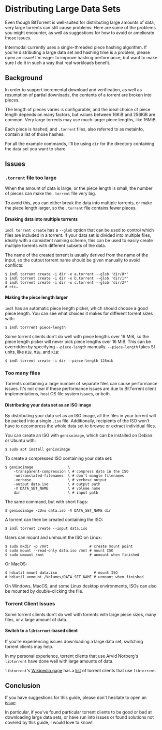 Distributing Large Data Sets
============================

Even though BitTorrent is well-suited for distributing large amounts of data,
very large torrents can still cause problems. Here are some of the problems you
might encounter, as well as suggestions for how to avoid or ameliorate those
issues.

Intermodal currently uses a single-threaded piece hashing algorithm. If you're
distributing a large data set and hashing time is a problem, please open an
issue! I'm eager to improve hashing performance, but want to make sure I do it
in such a way that real workloads benefit.


Background
----------

In order to support incremental download and verification, as well as
resumption of partial downloads, the contents of a torrent are broken into
pieces.

The length of pieces varies is configurable, and the ideal choice of piece
length depends on many factors, but values between 16KiB and 256KiB are common.
Very large torrents may use much larger piece lengths, like 16MiB.

Each piece is hashed, and `.torrent` files, also referred to as metainfo,
contain a list of those hashes.

For all the example commands, I'll be using `dir` for the directory containing
the data set you want to share.


Issues
------

### `.torrent` file too large

When the amount of data is large, or the piece length is small, the number of
pieces can make the `.torrent` file very big.

To avoid this, you can either break the data into multiple torrents, or make
the piece length larger, so the `.torrent` file contains fewer pieces.

#### Breaking data into multiple torrents

`imdl torrent create` has a `--glob` option that can be used to control which
files are included in a torrent. If your data set is divided into multiple
files, ideally with a consistent naming scheme, this can be used to easily
create multiple torrents with different subsets of the data.

The name of the created torrent is usually derived from the name of the input,
so the output torrent name should be given manually to avoid conflicts:

    $ imdl torrent create -i dir -o a.torrent --glob 'dir/0*'
    $ imdl torrent create -i dir -o b.torrent --glob 'dir/1*'
    $ imdl torrent create -i dir -o c.torrent --glob 'dir/2*'
    # etc…

#### Making the piece length larger

`imdl` has an automatic piece length picker, which should choose a good piece
length. You can see what choices it makes for different torrent sizes with:

    $ imdl torrrent piece-length

Some torrent clients don't do well with piece lengths over 16 MiB, so the piece
length picker will never pick piece lengths over 16 MiB. This can be
overridden by specifying `--piece-length` manually. `--piece-length` takes
SI units, like `KiB`, `MiB`, and `KiB`:

    $ imdl torrent create -i dir --piece-length 128mib


### Too many files

Torrents containing a large number of separate files can cause performance
issues. It's not clear if these performance issues are due to BitTorrent client
implementations, host OS file system issues, or both.

#### Distributing your data set as an ISO image

By distributing your data set as an ISO image, all the files in your torrent
will be packed into a single `.iso` file. Additionally, recipients of the ISO
won't have to decompress the whole data set to browse or extract individual
files.

You can create an ISO with `genisoimage`, which can be installed on Debian or
Ubuntu with:

    $ sudo apt install genisoimage

To create a compressed ISO containing your data set:

    $ genisoimage                \
        -transparent-compression \ # compress data in the ISO
        -untranslated-filenames  \ # don't mangle filenames
        -verbose                 \ # verbose output
        -output data.iso         \ # output path
        -V DATA_SET_NAME         \ # volume name
        dir                      \ # input path

The same command, but with short flags:

    $ genisoimage -zUvo data.iso -V DATA_SET_NAME dir

A torrent can then be created containing the ISO:

    $ imdl torrent create --input data.iso

Users can mount and unmount the ISO on Linux:

    $ sudo mkdir -p /mnt                   # create mount point
    $ sudo mount --read-only data.iso /mnt # mount ISO
    $ sudo umount /mnt                     # unmount when finished

Or MacOS:

    $ hdiutil mount data.iso                 # mount ISO
    # hdiutil unmount /Volumes/DATA_SET_NAME # unmount when finished

On Windows, MacOS, and some Linux desktop environments, ISOs can also be
mounted by double-clicking the file.


### Torrent Client Issues

Some torrent clients don't do well with torrents with large piece sizes, many
files, or a large amount of data.

#### Switch to a `libtorrent`-based client

If you're experiencing issues downloading a large data set, switching torrent
clients may help.

In my personal experience, torrent clients that use Arvid Norberg's
`libtorrent` have done well with large amounts of data.

`libtorrent`'s [Wikipedia page](https://en.wikipedia.org/wiki/Libtorrent) has a
[list](https://en.wikipedia.org/wiki/Libtorrent#Applications) of torrent
clients that use `libtorrent`.


Conclusion
----------

If you have suggestions for this guide, please don't hesitate to open an
[issue](https://github.com/casey/intermodal/issues).

In particular, if you've found particular torrent clients to be good or bad at
downloading large data sets, or have run into issues or found solutions not
covered by this guide, I would love to know!
